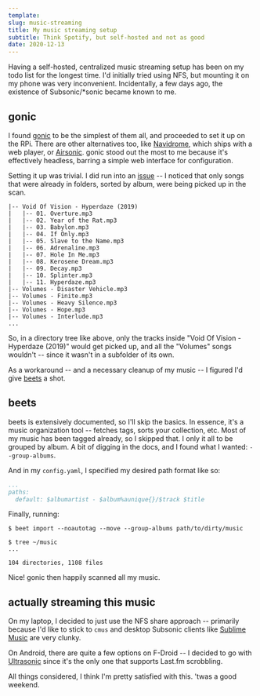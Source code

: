 ```yaml
---
template:
slug: music-streaming
title: My music streaming setup
subtitle: Think Spotify, but self-hosted and not as good
date: 2020-12-13
---
```


Having a self-hosted, centralized music streaming setup has been on my
todo list for the longest time. I'd initially tried using NFS, but
mounting it on my phone was very inconvenient. Incidentally, a few days
ago, the existence of Subsonic/*sonic became known to me.

## gonic

I found [gonic](https://github.com/sentriz/gonic) to be the simplest of
them all, and proceeded to set it up on the RPi. There are other
alternatives too, like [Navidrome](https://www.navidrome.org), which
ships with a web player, or [Airsonic](https://airsonic.github.io/).
gonic stood out the most to me because it's effectively headless,
barring a simple web interface for configuration.

Setting it up was trivial. I did run into an
[issue](https://github.com/sentriz/gonic/issues/89) -- I noticed that
only songs that were already in folders, sorted by album, were being
picked up in the scan.

```
|-- Void Of Vision - Hyperdaze (2019)
|   |-- 01. Overture.mp3
|   |-- 02. Year of the Rat.mp3
|   |-- 03. Babylon.mp3
|   |-- 04. If Only.mp3
|   |-- 05. Slave to the Name.mp3
|   |-- 06. Adrenaline.mp3
|   |-- 07. Hole In Me.mp3
|   |-- 08. Kerosene Dream.mp3
|   |-- 09. Decay.mp3
|   |-- 10. Splinter.mp3
|   |-- 11. Hyperdaze.mp3
|-- Volumes - Disaster Vehicle.mp3
|-- Volumes - Finite.mp3
|-- Volumes - Heavy Silence.mp3
|-- Volumes - Hope.mp3
|-- Volumes - Interlude.mp3
...

```

So, in a directory tree like above, only the tracks inside "Void Of
Vision - Hyperdaze (2019)" would get picked up, and all the "Volumes"
songs wouldn't -- since it wasn't in a subfolder of its own.

As a workaround -- and a necessary cleanup of my music -- I figured I'd
give [beets](https://beets.io) a shot.

## beets

beets is extensively documented, so I'll skip the basics. In essence,
it's a music organization tool -- fetches tags, sorts your collection,
etc. Most of my music has been tagged already, so I skipped that. I only
it all to be grouped by album. A bit of digging in the docs, and I found
what I wanted: `--group-albums`.

And in my `config.yaml`, I specified my desired path format like so:

```yaml
...
paths:
  default: $albumartist - $album%aunique{}/$track $title
```

Finally, running:

```
$ beet import --noautotag --move --group-albums path/to/dirty/music

$ tree ~/music
...

104 directories, 1108 files
```

Nice! gonic then happily scanned all my music.

## actually streaming this music

On my laptop, I decided to just use the NFS share approach -- primarily because
I'd like to stick to `cmus` and desktop Subsonic clients like [Sublime
Music](https://gitlab.com/sublime-music/sublime-music) are very clunky.

On Android, there are quite a few options on F-Droid -- I decided to go with
[Ultrasonic](https://github.com/ultrasonic/ultrasonic) since it's the only one
that supports Last.fm scrobbling.

All things considered, I think I'm pretty satisfied with this. 'twas a good weekend.
